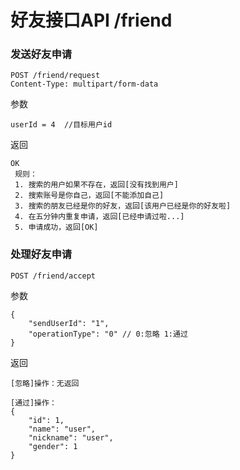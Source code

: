 # 好友接口API /friend

### 发送好友申请

```
POST /friend/request
Content-Type: multipart/form-data
```
参数
```
userId = 4  //目标用户id
```
返回
```
OK
 规则：
 1. 搜索的用户如果不存在，返回[没有找到用户]
 2. 搜索账号是你自己，返回[不能添加自己]
 3. 搜索的朋友已经是你的好友，返回[该用户已经是你的好友啦]
 4. 在五分钟内重复申请，返回[已经申请过啦...]
 5. 申请成功，返回[OK]
```

### 处理好友申请
```
POST /friend/accept
```
参数
```
{
	"sendUserId": "1",
	"operationType": "0" // 0:忽略 1:通过
}
```
返回
```
[忽略]操作：无返回

[通过]操作：
{
    "id": 1,
    "name": "user",
    "nickname": "user",
    "gender": 1
}
```
